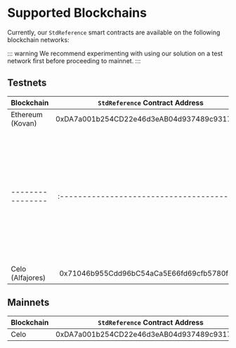 <!--
order: 3
-->

# Supported Blockchains

Currently, our `StdReference` smart contracts are available on the following blockchain networks:

::: warning
We recommend experimenting with using our solution on a test network first before proceeding to mainnet.
:::

## Testnets

| Blockchain       |      `StdReference` Contract Address       |                                       Explorer                                        |
| ---------------- | :----------------------------------------: | :-----------------------------------------------------------------------------------: |
| Ethereum (Kovan) | 0xDA7a001b254CD22e46d3eAB04d937489c93174C3 | [link](https://kovan.etherscan.io/address/0xDA7a001b254CD22e46d3eAB04d937489c93174C3) |
| ---------------- | :----------------------------------------: | :-----------------------------------------------------------------------------------: |
| Celo (Alfajores) | 0x71046b955Cdd96bC54aCa5E66fd69cfb5780f3BB | [link](https://alfajores-blockscout.celo-testnet.org/address/0x71046b955Cdd96bC54aCa5E66fd69cfb5780f3BB) |

## Mainnets


| Blockchain       |      `StdReference` Contract Address       |                                       Explorer                                        |
| ---------------- | :----------------------------------------: | :-----------------------------------------------------------------------------------: |
| Celo  | 0xDA7a001b254CD22e46d3eAB04d937489c93174C3 | [link](https://explorer.celo.org/address/0xDA7a001b254CD22e46d3eAB04d937489c93174C3) |
